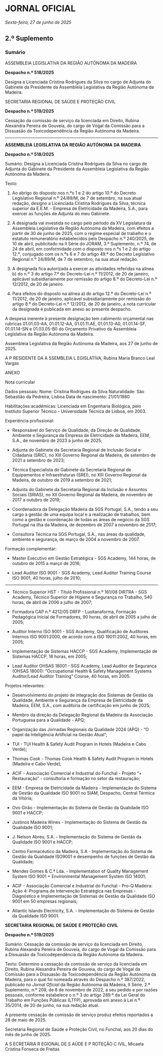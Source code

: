 # JORNAL OFICIAL

###### Sexta-feira, 27 de junho de 2025

## **2.º Suplemento**

### **Sumário**

ASSEMBLEIA LEGISLATIVA DA REGIÃO AUTÓNOMA DA MADEIRA

**Despacho n.º 518/2025**

Designa a Licenciada Cristina Rodrigues da Silva no cargo de Adjunta do Gabinete
da Presidente da Assembleia Legislativa da Região Autónoma da Madeira.

SECRETARIA REGIONAL DE SAÚDE E PROTEÇÃO CIVIL

**Despacho n.º 519/2025**

Cessação da comissão de serviço da licenciada em Direito, Rubina Alexandra
Pereira de Gouveia, do cargo de Vogal da Comissão para a Dissuasão da
Toxicodependência da Região Autónoma da Madeira.




---

**ASSEMBLEIA** **LEGISLATIVA** **DA** **REGIÃO** **AUTÓNOMA** **DA** **MADEIRA**


**Despacho n.º 518/2025**


Sumário:
Designa a Licenciada Cristina Rodrigues da Silva no cargo de Adjunta do Gabinete da Presidente da Assembleia Legislativa da Região
Autónoma da Madeira.

Texto:

1. Ao abrigo do disposto nos n.ºs 1 e 2 do artigo 10.º do Decreto Legislativo Regional n.º 24/89/M, de 7 de setembro, na
sua atual redação, designo a Licenciada Cristina Rodrigues da Silva, técnica superior da E.E.M. - Empresa de
Eletricidade da Madeira, S.A., para exercer as funções de Adjunta do meu Gabinete.

2. A designada vai investida no cargo pelo período da XV Legislatura da Assembleia Legislativa da Região Autónoma
da Madeira, com efeitos a partir de 30 de junho de 2025, com o regime especial de trabalho e o estatuto remuneratório
estabelecidos pelo Despacho n.º 240/2025, de 10 de abril, publicitado na II Série do JORAM, 3.º Suplemento, n.º 74,
de 24 de abril, em conformidade com o disposto nos n.ºs 1 e 2 do artigo 12.º, conjugado com os n.ºs 6 e 7 do artigo
49.º do Decreto Legislativo Regional n.º 24/89/M, de 7 de setembro, na sua atual redação.

3. A designada fica autorizada a exercer as atividades referidas na alínea b) do n.º 3 do artigo 7.º do Decreto-Lei
n.º 11/2012, de 20 de janeiro, aplicável subsidiariamente por remissão do artigo 8.º do Decreto-Lei n.º 12/2012, de 20
de janeiro.

4. Para efeitos do disposto na alínea a) do artigo 12.º do Decreto-Lei n.º 11/2012, de 20 de janeiro, aplicável
subsidiariamente por remissão do artigo 8.º do Decreto-Lei n.º 12/2012, de 20 de janeiro, a nota curricular da
designada é publicada em anexo ao presente despacho.

A despesa inerente à presente designação tem cabimento orçamental nas rubricas 01.01.03-AA, 01.01.12-AA,
01.01.11.AE, 01.01.13-A0, 01.01.14-SF, 01.01.14-SN e 01.03.05-B0 do Orçamento Privativo da Assembleia Legislativa da
Região Autónoma da Madeira.


Assembleia Legislativa da Região Autónoma da Madeira, aos 27 de junho de 2025.

A P RESIDENTE DA A SSEMBLEIA L EGISLATIVA, Rubina Maria Branco Leal Vargas


ANEXO


Nota curricular


Dados pessoais:
Nome: Cristina Rodrigues da Silva
Naturalidade: São Sebastião da Pedreira, Lisboa
Data de nascimento: 21/01/1980

Habilitações académicas:
Licenciada em Engenharia Biológica, pelo Instituto Superior Técnico - Universidade Técnica de Lisboa, em 2003.

Experiência profissional:

   - Responsável do Serviço de Qualidade, da Direção de Qualidade, Ambiente e Segurança da Empresa de Eletricidade
da Madeira, EEM, S.A., de novembro de 2023 a junho de 2025;

   - Adjunta do Gabinete da Secretaria Regional de Inclusão Social e Cidadania (SRIC), no XIII Governo Regional da
Madeira, de setembro de 2021 a setembro de 2023;

   - Técnica Especialista do Gabinete da Secretaria Regional de Equipamentos e Infraestruturas (SREI), no XIII Governo
Regional da Madeira, de outubro de 2019 a setembro de 2021;

   - Adjunta do Gabinete da Secretaria Regional da Inclusão e Assuntos Sociais (SRIAS), no XII Governo Regional da
Madeira, de novembro de 2017 a outubro de 2019;

   - Coordenadora da Delegação Madeira da SGS Portugal, S.A., tendo a seu cargo a gestão de uma equipa local e a
realização de trabalhos, bem como a gestão e coordenação de todas as áreas de negócio da SGS Portugal na ilha da
Madeira, de dezembro de 2007 a novembro de 2017;

   - Consultora Técnica na SGS Portugal, S.A., nas áreas da qualidade, ambiente e segurança, de março de 2004 a
novembro de 2007.

Formação complementar:

   - Master Executivo em Gestão Estratégica - SGS Academy, 144 horas, de outubro de 2015 a março de 2016;

   - Lead Auditor ISO 9001 - SGS Academy, Lead Auditor Training Course ISO 9001, 40 horas, julho de 2010;




---

   - Técnico Superior HST - Título Profissional n.º 161/08 DIRTRA - SGS Academy, Técnico Superior de Higiene e
Segurança no Trabalho, 540 horas, de abril de 2006 a julho de 2007;

   - Formadora CAP n.º 4212/05 DRFP - Lusitanaforma, Formação Pedagógica Inicial de Formadores, 90 horas, de abril
de 2005 a julho de 2005;

   - Auditor Interno ISO 9001 - SGS Academy, Qualificação de Auditores Internos ISO 9001:2000, de acordo com a ISO
19011:2002, 40 horas, em 2005;

   - Implementação de Sistemas HACCP - SGS Academy, Implementação de Sistemas HACCP, 16 horas, em 2005;

   - Lead Auditor OHSAS 18001 - SGS Academy, Lead Auditor de Segurança (OHSAS 18001): “Occupational Health &
Safety Management Systems Auditor/Lead Auditor Training” Course, 40 horas, em 2005.

Projetos relevantes:

   - Desenvolvimento do projeto de integração dos Sistemas de Gestão da Qualidade, Ambiente e Segurança da Empresa
de Eletricidade da Madeira, EEM, S.A., com auditoria de certificação em junho de 2025;

   - Membro da direção da Delegação Regional da Madeira da Associação Portuguesa para a Qualidade - APQ;

   - Organização das Jornadas Regionais da Qualidade 2024 (APQ) - “O papel da Inteligência Artificial na Gestão Atual”;

   - TUI - TUI Health & Safety Audit Program in Hotels (Madeira e Cabo Verde);

   - Thomas Cook - Thomas Cook Health & Safety Audit Program in Hotels (Madeira e Cabo Verde);

   - ACIF - Associação Comercial e Industrial do Funchal - Projeto “+ Restauração” - consultoria e formação no setor da
restauração;

   - EEM - Empresa de Eletricidade da Madeira - Implementação do Sistema de Gestão da Qualidade ISO 9001 no SIAM,
Despacho, Central Térmica da Vitória;

   - Ovo Girão - Implementação do Sistema de Gestão da Qualidade ISO 9001 e HACCP;

   - Justinos Madeira Wines - Implementação do Sistema de Gestão da Qualidade ISO 9001;

   - J. Nelson Abreu, S.A. - Implementação do Sistema de Gestão da Qualidade ISO 9001 e HACCP;

   - Centro Farmacêutico da Madeira, S.A - Implementação do Sistema de Gestão da Qualidade ISO9001 e desempenho
de funções de Gestão da Qualidade;

   - Mendes Gomes & C.ª Lda. - Implementation of Quality Management System ISO 9001 + Environmental
Management System ISO 14001;

   - ACIF - Associação Comercial e Industrial do Funchal - Pro-Q Madeira: Ação 4: Programa de Intervenção Estratégica
nas Empresas - Diagnóstico e Implementação de Sistemas de Gestão da Qualidade ISO 9001 em 50 empresas
regionais;

   - Atlantic Islands Electricity, S.A. - Implementação do Sistema de Gestão da Qualidade ISO 9001.


**SECRETARIA** **REGIONAL** **DE** **SAÚDE** **E** **PROTEÇÃO** **CIVIL**


**Despacho n.º 519/2025**


Sumário:
Cessação da comissão de serviço da licenciada em Direito, Rubina Alexandra Pereira de Gouveia, do cargo de Vogal da Comissão para a
Dissuasão da Toxicodependência da Região Autónoma da Madeira.

Texto:
Determino a cessação da comissão de serviço da licenciada em Direito, Rubina Alexandra Pereira de Gouveia, do cargo de
Vogal da Comissão para a Dissuasão da Toxicodependência da Região Autónoma da Madeira, para o qual foi nomeada
através do Despacho n.º 387/2022, publicado no _Jornal Oficial_ da Região Autónoma da Madeira, II Série, 2.º Suplemento,
n.º 209, de 8 de novembro de 2022, a seu pedido e por razões pessoais, conforme estabelece o n.º 3 do artigo 289.º da Lei
Geral do Trabalho em Funções Públicas (LTFP), aprovada em anexo à Lei n.º 35/2014, de 20 de junho, na sua redação atual.

A presente cessação de comissão de serviço produz efeitos reportados a 28 de maio de 2025.

Secretaria Regional de Saúde e Proteção Civil, no Funchal, aos 20 dias do mês de junho de 2025.

A S ECRETÁRIA R EGIONAL DE S AÚDE E P ROTEÇÃO C IVIL, Micaela Cristina Fonseca de Freitas

